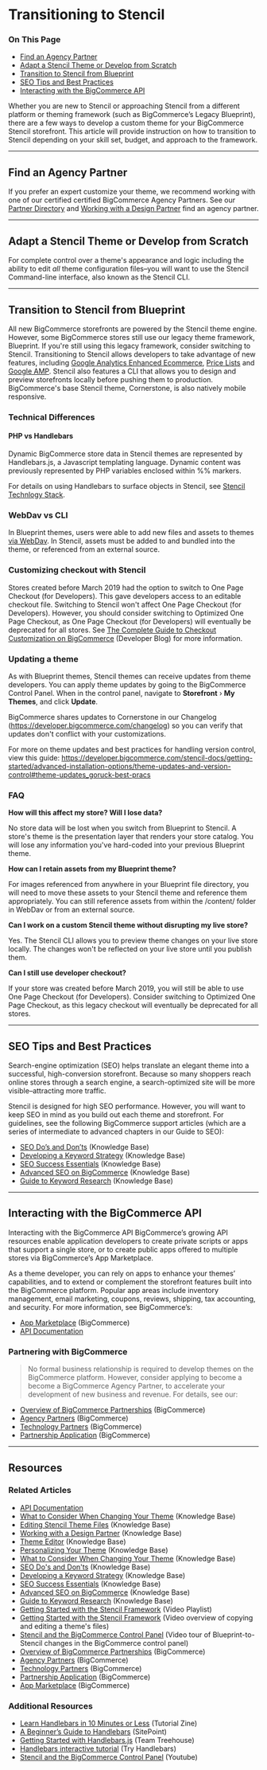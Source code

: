 <h1>Transitioning to Stencil</h1>
<div class="otp" id="no-index">
	<h3> On This Page </h3>
	<ul>
		<li><a href="#transitioning_find">Find an Agency Partner</a></li>
    <li><a href="#transitioning_adapt">Adapt a Stencil Theme or Develop from Scratch</a></li>
    <li><a href="#transitioning_transition">Transition to Stencil from Blueprint</a></li>
    <li><a href="#transitioning_seo-tips">SEO Tips and Best Practices</a></li>
    <li><a href="#transitioning_interacting">Interacting with the BigCommerce API</a></li>
</div>

Whether you are new to Stencil or approaching Stencil from a different platform or theming framework (such as BigCommerce’s Legacy Blueprint), there are a few ways to develop a custom theme for your BigCommerce Stencil storefront. This article will provide instruction on how to transition to Stencil depending on your skill set, budget, and approach to the framework.

---

<a href='#transitioning_find' aria-hidden='true' class='block-anchor'  id='transitioning_find'><i aria-hidden='true' class='linkify icon'></i></a>

##  Find an Agency Partner

If you prefer an expert customize your theme, we recommend working with one of our certified certified BigCommerce Agency Partners. See our [Partner Directory](https://partners.bigcommerce.com/directory/search?i=75) and [Working with a Design Partner](https://support.bigcommerce.com/articles/Learning/Working-with-a-Design-Partner) find an agency partner.

---

<a href='#transitioning_adapt' aria-hidden='true' class='block-anchor'  id='transitioning_adapt'><i aria-hidden='true' class='linkify icon'></i></a>

## Adapt a Stencil Theme or Develop from Scratch

For complete control over a theme's appearance and logic including the ability to edit _all_ theme configuration files–you will want to use the Stencil Command-line interface, also known as the Stencil CLI.

---

<a href='#transitioning_transition' aria-hidden='true' class='block-anchor'  id='transitioning_transition'><i aria-hidden='true' class='linkify icon'></i></a>

## Transition to Stencil from Blueprint

All new BigCommerce storefronts are powered by the Stencil theme engine. However, some BigCommerce stores still use our legacy theme framework, Blueprint. If you're still using this legacy framework, consider switching to Stencil. Transitioning to Stencil allows developers to take advantage of new features, including [Google Analytics Enhanced Ecommerce](stencil-docs/developing-further/google-analytics-enhanced-ecommerce), [Price Lists](/api-docs/catalog/price-list-overview) and [Google AMP](stencil-docs/developing-further/google-amp). Stencil also features a CLI that allows you to design and preview storefronts locally before pushing them to production. BigCommerce's base Stencil theme, Cornerstone, is also natively mobile responsive.

### Technical Differences

#### PHP vs Handlebars

Dynamic BigCommerce store data in Stencil themes are represented by Handlebars.js, a Javascript templating language. Dynamic content was previously represented by PHP variables enclosed within %% markers.

For details on using Handlebars to surface objects in Stencil, see [Stencil Technlogy Stack](/stencil-docs/getting-started/stencil-technology-stack).

### WebDav vs CLI

In Blueprint themes, users were able to add new files and assets to themes [via WebDav](https://support.bigcommerce.com/s/article/File-Access-WebDAV). In Stencil, assets must be added to and bundled into the theme, or referenced from an external source.

### Customizing checkout with Stencil

Stores created before March 2019 had the option to switch to One Page Checkout (for Developers). This gave developers access to an editable checkout file. Switching to Stencil won't affect One Page Checkout (for Developers). However, you should consider switching to Optimized One Page Checkout, as One Page Checkout (for Developers) will eventually be deprecated for all stores. See [The Complete Guide to Checkout Customization on BigCommerce](https://medium.com/bigcommerce-developer-blog/the-complete-guide-to-checkout-customization-on-bigcommerce-6b566bc36fa9) (Developer Blog) for more information.

### Updating a theme

As with Blueprint themes, Stencil themes can receive updates from theme developers. You can apply theme updates by going to the BigCommerce Control Panel. When in the control panel, navigate to **Storefront** › **My Themes**, and click **Update**.

BigCommerce shares updates to Cornerstone in our Changelog (https://developer.bigcommerce.com/changelog) so you can verify that updates don't conflict with your customizations.

For more on theme updates and best practices for handling version control, view this guide:
https://developer.bigcommerce.com/stencil-docs/getting-started/advanced-installation-options/theme-updates-and-version-control#theme-updates_goruck-best-pracs

### FAQ

**How will this affect my store? Will I lose data?**

No store data will be lost when you switch from Blueprint to Stencil. A store's theme is the presentation layer that renders your store catalog. You will lose any information you've hard-coded into your previous Blueprint theme.

**How can I retain assets from my Blueprint theme?**

For images referenced from anywhere in your Blueprint file directory, you will need to move these assets to your Stencil theme and reference them appropriately. You can still reference assets from within the /content/ folder in WebDav or from an external source.

**Can I work on a custom Stencil theme without disrupting my live store?**

Yes. The Stencil CLI allows you to preview theme changes on your live store locally. The changes won't be reflected on your live store until you publish them.

**Can I still use developer checkout?**

If your store was created before March 2019, you will still be able to use One Page Checkout (for Developers). Consider switching to Optimized One Page Checkout, as this legacy checkout will eventually be deprecated for all stores.

---

<a href='#transitioning_seo-tips' aria-hidden='true' class='block-anchor'  id='transitioning_seo-tips'><i aria-hidden='true' class='linkify icon'></i></a>

## SEO Tips and Best Practices

Search-engine optimization (SEO) helps translate an elegant theme into a successful, high-conversion storefront. Because so many shoppers reach online stores through a search engine, a search-optimized site will be more visible–attracting more traffic.

Stencil is designed for high SEO performance. However, you will want to keep SEO in mind as you build out each theme and storefront. For guidelines, see the following BigCommerce support articles (which are a series of intermediate to advanced chapters in our Guide to SEO):

* [SEO Do’s and Don’ts](https://support.bigcommerce.com/s/article/What-is-SEO) (Knowledge Base)
* [Developing a Keyword Strategy](https://support.bigcommerce.com/articles/Learning/Developing-a-Keyword-Strategy/) (Knowledge Base)
* [SEO Success Essentials](https://support.bigcommerce.com/articles/Learning/Bigcommerce-SEO-Success-Essentials/) (Knowledge Base)
* [Advanced SEO on BigCommerce](https://support.bigcommerce.com/s/article/Advanced-SEO-on-Bigcommerce) (Knowledge Base)
* [Guide to Keyword Research](https://support.bigcommerce.com/s/article/Value-of-Keywords) (Knowledge Base)

---

<a href='#transitioning_interacting' aria-hidden='true' class='block-anchor'  id='transitioning_interacting'><i aria-hidden='true' class='linkify icon'></i></a>

## Interacting with the BigCommerce API

Interacting with the BigCommerce API BigCommerce’s growing API resources enable application developers to create private scripts or apps that support a single store, or to create public apps offered to multiple stores via BigCommerce’s App Marketplace.

As a theme developer, you can rely on apps to enhance your themes’ capabilities, and to extend or complement the storefront features built into the BigCommerce platform. Popular app areas include inventory management, email marketing, coupons, reviews, shipping, tax accounting, and security. For more information, see BigCommerce’s:

* [App Marketplace](https://www.bigcommerce.com/apps/) (BigCommerce)
* [API Documentation](https://developer.bigcommerce.com/api-docs)

<a href='#partner-with-bc' aria-hidden='true' class='block-anchor'  id='partner-with-bc'><i aria-hidden='true' class='linkify icon'></i></a>

<div class="HubBlock--callout">
<div class="CalloutBlock--">
<div class="HubBlock-content">

<!-- theme:  -->

### Partnering with BigCommerce
> No formal business relationship is required to develop themes on the BigCommerce platform. However, consider applying to become a become a BigCommerce Agency Partner, to accelerate your development of new business and revenue. For details, see our:

* [Overview of BigCommerce Partnerships](https://www.bigcommerce.com/partners/) (BigCommerce)
* [Agency Partners](https://www.bigcommerce.com/partners/design-solution/) (BigCommerce)
* [Technology Partners](https://www.bigcommerce.com/partners/developers/) (BigCommerce)
* [Partnership Application](https://partners.bigcommerce.com/English/register_email.aspx) (BigCommerce)


</div>
</div>
</div>

---

## Resources

### Related Articles

* [API Documentation](https://developer.bigcommerce.com/api-docs)
* [What to Consider When Changing Your Theme](https://support.bigcommerce.com/s/article/What-to-Consider-When-Changing-Your-Theme) (Knowledge Base)
* [Editing Stencil Theme Files](https://support.bigcommerce.com/s/article/Stencil-Themes#edit) (Knowledge Base)
* [Working with a Design Partner](https://support.bigcommerce.com/articles/Learning/Working-with-a-Design-Partner) (Knowledge Base)
* [Theme Editor](https://support.bigcommerce.com/s/article/Stencil-Themes) (Knowledge Base)
* [Personalizing Your Theme](https://support.bigcommerce.com/articles/Learning/Personalizing-your-New-Theme) (Knowledge Base)
* [What to Consider When Changing Your Theme](https://support.bigcommerce.com/s/article/What-to-Consider-When-Changing-Your-Theme) (Knowledge Base)
* [SEO Do's and Don'ts](https://support.bigcommerce.com/s/article/What-is-SEO) (Knowledge Base)
* [Developing a Keyword Strategy](https://support.bigcommerce.com/articles/Learning/Developing-a-Keyword-Strategy/) (Knowledge Base)
* [SEO Success Essentials](https://support.bigcommerce.com/articles/Learning/Bigcommerce-SEO-Success-Essentials/) (Knowledge Base)
* [Advanced SEO on BigCommerce](https://support.bigcommerce.com/s/article/Advanced-SEO-on-Bigcommerce) (Knowledge Base)
* [Guide to Keyword Research](https://support.bigcommerce.com/s/article/Value-of-Keywords) (Knowledge Base)
* [Getting Started with the Stencil Framework](https://www.youtube.com/playlist?list=PLwTYtMwfzbe7EZiIWPAmPtuwRHkY7BG-0) (Video Playlist)
* [Getting Started with the Stencil Framework](https://www.youtube.com/watch?v=waJ1dg_dAh8&index=11&list=PLwTYtMwfzbe7EZiIWPAmPtuwRHkY7BG-0) (Video overview of copying and editing a theme's files)
* [Stencil and the BigCommerce Control Panel](https://www.youtube.com/watch?v=d2F6F8LJXzs&list=PLwTYtMwfzbe7EZiIWPAmPtuwRHkY7BG-0&index=2) (Video tour of Blueprint-to-Stencil changes in the BigCommerce control panel)
* [Overview of BigCommerce Partnerships](https://www.bigcommerce.com/partners/) (BigCommerce)
* [Agency Partners](https://www.bigcommerce.com/partners/design-solution/) (BigCommerce)
* [Technology Partners](https://www.bigcommerce.com/partners/developers/) (BigCommerce)
* [Partnership Application](https://partners.bigcommerce.com/English/register_email.aspx) (BigCommerce)
* [App Marketplace](https://www.bigcommerce.com/apps/) (BigCommerce)

### Additional Resources
* [Learn Handlebars in 10 Minutes or Less](http://tutorialzine.com/2015/01/learn-handlebars-in-10-minutes/) (Tutorial Zine)
* [A Beginner’s Guide to Handlebars](https://www.sitepoint.com/a-beginners-guide-to-handlebars/) (SitePoint)
* [Getting Started with Handlebars.js](http://blog.teamtreehouse.com/getting-started-with-handlebars-js) (Team Treehouse)
* [Handlebars interactive tutorial](http://tryhandlebarsjs.com/) (Try Handlebars)
* [Stencil and the BigCommerce Control Panel](https://www.youtube.com/watch?v=d2F6F8LJXzs&list=PLwTYtMwfzbe7EZiIWPAmPtuwRHkY7BG-0&index=2) (Youtube)
